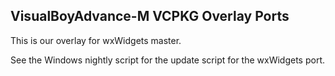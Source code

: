 ## VisualBoyAdvance-M VCPKG Overlay Ports

This is our overlay for wxWidgets master.

See the Windows nightly script for the update script for the wxWidgets port.
